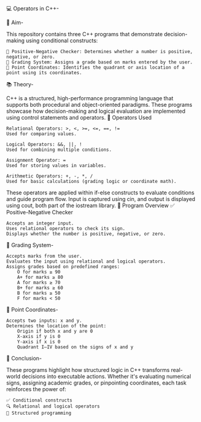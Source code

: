 💻 Operators in C++-

🎯 Aim-

This repository contains three C++ programs that demonstrate decision-making using conditional constructs:

    🔢 Positive-Negative Checker: Determines whether a number is positive, negative, or zero.
    📝 Grading System: Assigns a grade based on marks entered by the user.
    📍 Point Coordinates: Identifies the quadrant or axis location of a point using its coordinates.

📚 Theory-

C++ is a structured, high-performance programming language that supports both procedural and object-oriented paradigms. These programs showcase how decision-making and logical evaluation are implemented using control statements and operators.
🔧 Operators Used

    Relational Operators: >, <, >=, <=, ==, !=
    Used for comparing values.

    Logical Operators: &&, ||, !
    Used for combining multiple conditions.

    Assignment Operator: =
    Used for storing values in variables.

    Arithmetic Operators: +, -, *, /
    Used for basic calculations (grading logic or coordinate math).

These operators are applied within if-else constructs to evaluate conditions and guide program flow. Input is captured using cin, and output is displayed using cout, both part of the iostream library.
🔢 Program Overview
✅ Positive-Negative Checker

    Accepts an integer input.
    Uses relational operators to check its sign.
    Displays whether the number is positive, negative, or zero.

📝 Grading System-

    Accepts marks from the user.
    Evaluates the input using relational and logical operators.
    Assigns grades based on predefined ranges:
        O for marks ≥ 90
        A+ for marks ≥ 80
        A for marks ≥ 70
        B+ for marks ≥ 60
        B for marks ≥ 50
        F for marks < 50

📍 Point Coordinates-

    Accepts two inputs: x and y.
    Determines the location of the point:
        Origin if both x and y are 0
        X-axis if y is 0
        Y-axis if x is 0
        Quadrant I–IV based on the signs of x and y

🧠 Conclusion-

These programs highlight how structured logic in C++ transforms real-world decisions into executable actions. Whether it's evaluating numerical signs, assigning academic grades, or pinpointing coordinates, each task reinforces the power of:

    ✅ Conditional constructs
    🔍 Relational and logical operators
    🧩 Structured programming

